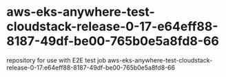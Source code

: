 # aws-eks-anywhere-test-cloudstack-release-0-17-e64eff88-8187-49df-be00-765b0e5a8fd8-66
repository for use with E2E test job aws-eks-anywhere-test-cloudstack-release-0-17:e64eff88-8187-49df-be00-765b0e5a8fd8-66
